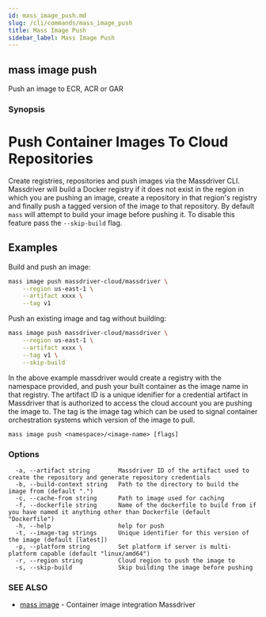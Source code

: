 ```yaml
---
id: mass_image_push.md
slug: /cli/commands/mass_image_push
title: Mass Image Push
sidebar_label: Mass Image Push
---
```

## mass image push

Push an image to ECR, ACR or GAR

### Synopsis

# Push Container Images To Cloud Repositories

Create registries, repositories and push images via the Massdriver CLI. Massdriver will build a Docker registry if it does not exist in the region in which you are pushing an image, create a repository in that region's registry and finally push a tagged version of the image to that repository. By default `mass` will attempt to build your image before pushing it. To disable this feature pass the `--skip-build` flag.

## Examples

Build and push an image:
```bash
mass image push massdriver-cloud/massdriver \
    --region us-east-1 \
    --artifact xxxx \
    --tag v1
```

Push an existing image and tag without building:
```bash
mass image push massdriver-cloud/massdriver \
    --region us-east-1 \
    --artifact xxxx \
    --tag v1 \
    --skip-build
```

In the above example massdriver would create a registry with the namespace provided, and push your built container as the image name in that registry. The artifact ID is a unique idenifier for a credential artifact in Massdriver that is authorized to access the cloud account you are pushing the image to. The tag is the image tag which can be used to signal container orchestration systems which version of the image to pull.


```
mass image push <namespace>/<image-name> [flags]
```

### Options

```
  -a, --artifact string        Massdriver ID of the artifact used to create the repository and generate repository credentials
  -b, --build-context string   Path to the directory to build the image from (default ".")
  -c, --cache-from string      Path to image used for caching
  -f, --dockerfile string      Name of the dockerfile to build from if you have named it anything other than Dockerfile (default "Dockerfile")
  -h, --help                   help for push
  -t, --image-tag strings      Unique identifier for this version of the image (default [latest])
  -p, --platform string        Set platform if server is multi-platform capable (default "linux/amd64")
  -r, --region string          Cloud region to push the image to
  -s, --skip-build             Skip building the image before pushing
```

### SEE ALSO

* [mass image](/cli/commands/mass_image)	 - Container image integration Massdriver
